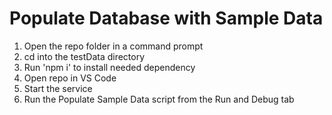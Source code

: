 # Populate Database with Sample Data

1. Open the repo folder in a command prompt
2. cd into the testData directory
3. Run 'npm i' to install needed dependency
4. Open repo in VS Code
5. Start the service
6. Run the Populate Sample Data script from the Run and Debug tab